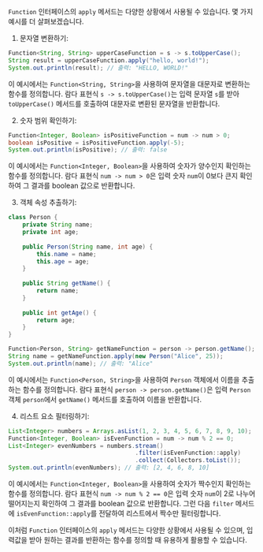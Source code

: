 
`Function` 인터페이스의 `apply` 메서드는 다양한 상황에서 사용될 수 있습니다. 몇 가지 예시를 더 살펴보겠습니다.

1. 문자열 변환하기:
```java
Function<String, String> upperCaseFunction = s -> s.toUpperCase();
String result = upperCaseFunction.apply("hello, world!");
System.out.println(result); // 출력: "HELLO, WORLD!"
```
이 예시에서는 `Function<String, String>`을 사용하여 문자열을 대문자로 변환하는 함수를 정의합니다. 람다 표현식 `s -> s.toUpperCase()`는 입력 문자열 `s`를 받아 `toUpperCase()` 메서드를 호출하여 대문자로 변환된 문자열을 반환합니다.

2. 숫자 범위 확인하기:
```java
Function<Integer, Boolean> isPositiveFunction = num -> num > 0;
boolean isPositive = isPositiveFunction.apply(-5);
System.out.println(isPositive); // 출력: false
```
이 예시에서는 `Function<Integer, Boolean>`을 사용하여 숫자가 양수인지 확인하는 함수를 정의합니다. 람다 표현식 `num -> num > 0`은 입력 숫자 `num`이 0보다 큰지 확인하여 그 결과를 boolean 값으로 반환합니다.

3. 객체 속성 추출하기:
```java
class Person {
    private String name;
    private int age;
    
    public Person(String name, int age) {
        this.name = name;
        this.age = age;
    }
    
    public String getName() {
        return name;
    }
    
    public int getAge() {
        return age;
    }
}

Function<Person, String> getNameFunction = person -> person.getName();
String name = getNameFunction.apply(new Person("Alice", 25));
System.out.println(name); // 출력: "Alice"
```
이 예시에서는 `Function<Person, String>`을 사용하여 `Person` 객체에서 이름을 추출하는 함수를 정의합니다. 람다 표현식 `person -> person.getName()`은 입력 `Person` 객체 `person`에서 `getName()` 메서드를 호출하여 이름을 반환합니다.

4. 리스트 요소 필터링하기:
```java
List<Integer> numbers = Arrays.asList(1, 2, 3, 4, 5, 6, 7, 8, 9, 10);
Function<Integer, Boolean> isEvenFunction = num -> num % 2 == 0;
List<Integer> evenNumbers = numbers.stream()
                                    .filter(isEvenFunction::apply)
                                    .collect(Collectors.toList());
System.out.println(evenNumbers); // 출력: [2, 4, 6, 8, 10]
```
이 예시에서는 `Function<Integer, Boolean>`을 사용하여 숫자가 짝수인지 확인하는 함수를 정의합니다. 람다 표현식 `num -> num % 2 == 0`은 입력 숫자 `num`이 2로 나누어 떨어지는지 확인하여 그 결과를 boolean 값으로 반환합니다. 그런 다음 `filter` 메서드에 `isEvenFunction::apply`를 전달하여 리스트에서 짝수만 필터링합니다.

이처럼 `Function` 인터페이스의 `apply` 메서드는 다양한 상황에서 사용될 수 있으며, 입력값을 받아 원하는 결과를 반환하는 함수를 정의할 때 유용하게 활용할 수 있습니다.